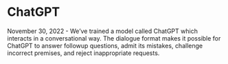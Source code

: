 # ChatGPT
November 30, 2022 - We’ve trained a model called ChatGPT which interacts in a conversational way. The dialogue format makes it possible for ChatGPT to answer followup questions, admit its mistakes, challenge incorrect premises, and reject inappropriate requests.
